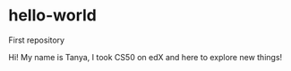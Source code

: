 # hello-world
First repository

Hi! My name is Tanya, I took CS50 on edX and here to explore new things!
